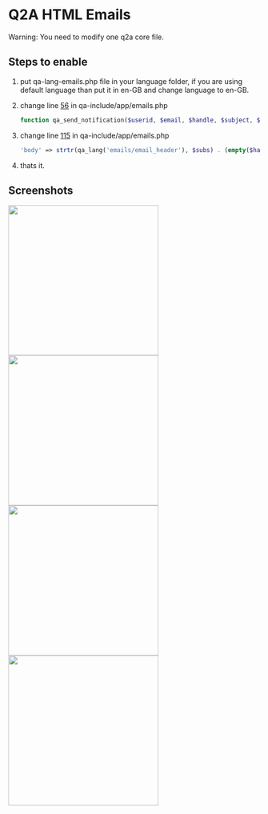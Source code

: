 # Q2A HTML Emails

Warning: You need to modify one q2a core file.

## Steps to enable

1. put qa-lang-emails.php file in your language folder, if you are using default language than put it in en-GB and change language to en-GB.
1. change line [56](https://github.com/q2a/question2answer/blob/947a970beb76168a3ab1f4cbd0af468a168121c6/qa-include/app/emails.php#L56) in qa-include/app/emails.php

   ```php
   function qa_send_notification($userid, $email, $handle, $subject, $body, $subs, $html = true)
   ```

1. change line [115](https://github.com/q2a/question2answer/blob/947a970beb76168a3ab1f4cbd0af468a168121c6/qa-include/app/emails.php#L115) in qa-include/app/emails.php

   ```php
   'body' => strtr(qa_lang('emails/email_header'), $subs) . (empty($handle) ? '' : qa_lang_sub('emails/to_handle_prefix', $handle)) . strtr($body, $subs) . strtr(qa_lang('emails/email_footer'), $subs),
   ```

1. thats it.

## Screenshots

<img src="https://www.question2answer.org/qa/?qa=blob&qa_blobid=17352717302812111123" width="300"/>
<img src="https://www.question2answer.org/qa/?qa=blob&qa_blobid=5858666568097839207" width="300"/>
<img src="https://www.question2answer.org/qa/?qa=blob&qa_blobid=8349372481078358750" width="300"/>
<img src="https://www.question2answer.org/qa/?qa=blob&qa_blobid=17033560463985820869" width="300"/>
